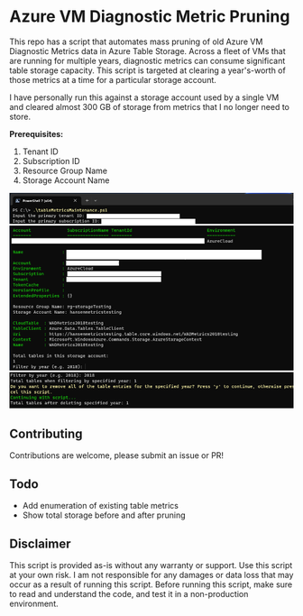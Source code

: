 # Azure VM Diagnostic Metric Pruning
This repo has a script that automates mass pruning of old Azure VM Diagnostic Metrics data in Azure Table Storage. Across a fleet of VMs that are running for multiple years, diagnostic metrics can consume significant table storage capacity. This script is targeted at clearing a year's-worth of those metrics at a time for a particular storage account.

I have personally run this against a storage account used by a single VM and cleared almost 300 GB of storage from metrics that I no longer need to store.

**Prerequisites:**

1. Tenant ID
2. Subscription ID
3. Resource Group Name
4. Storage Account Name

![screenshot01](./images/screen01.png)
![screenshot02](./images/screen02.png)
![screenshot03](./images/screen03.png)

## Contributing

Contributions are welcome, please submit an issue or PR!

## Todo

- Add enumeration of existing table metrics
- Show total storage before and after pruning

## Disclaimer

This script is provided as-is without any warranty or support. Use this script at your own risk. I am not responsible for any damages or data loss that may occur as a result of running this script. Before running this script, make sure to read and understand the code, and test it in a non-production environment.
